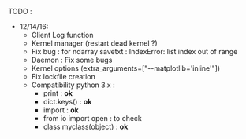TODO :

* 12/14/16:
	* Client Log function
	* Kernel manager (restart dead kernel ?)
	* Fix bug : for ndarray savetxt : IndexError: list index out of range
	* Daemon : Fix some bugs
	* Kernel options (extra_arguments=["--matplotlib='inline'"])
	* Fix lockfile creation
	* Compatibility python 3.x :
	    * print : **ok**
	    * dict.keys() : **ok**
	    * import : **ok**
 	    * from io import open : to check
	    * class myclass(object) : **ok**
